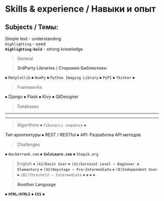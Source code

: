 
# Skills & experience / Навыки и опыт
## Subjects / Темы:

Simple text - understanding<br>
`Highlighting` - used<br>
**`Highlighting-bold`** - strong knowledge<br>



> General
<!---

-->

> **3rdParty Libraries / Стороние Библиотеки**:
<!---
Beautiful Soup ⦁ Bottle ⦁ Cpython ⦁	IronPython ⦁ Jupyter Notebook ⦁	Kivy ⦁  Nltk ⦁ OpenCV ⦁ Pymorphy2 ⦁ Pandas ⦁ PyQt ⦁ SageMath ⦁ SciPy ⦁ Scrapy ⦁ Seaborn ⦁ Snowballstemmer  ⦁	SymPy ⦁	WinPython ⦁	Tensorflow
-->
 ⦁ `Matplotlib` ⦁ `NumPy` ⦁ `Python Imaging Library` ⦁ `PyPI` ⦁ `Tkinter` ⦁ 
 
<!---
⦁  ⦁  ⦁  ⦁  ⦁  ⦁  ⦁  ⦁  ⦁  ⦁  ⦁  ⦁  ⦁  ⦁  ⦁  ⦁  ⦁  ⦁  ⦁  a b c d e f g h i j k l m n o p q r s t u v w x y z 
Фреймворки:
⦁	DJANGO 2+ ⦁	Kivy ⦁	CherryPi ⦁	Pyramid ⦁	ASYNCIO ⦁	FLASK ⦁	Ansible ⦁	Celery 4+ ⦁	Silk ⦁	Ephem ⦁	TurboGears ⦁	Flower ⦁	Xapian-haystack
⦁	Tornado ⦁	Retry ⦁	CPython ⦁	QTDesinger ⦁	Dynamo + Revit
-->
> Frameworks

⦁ Django ⦁	Flask ⦁	Kivy ⦁	QtDesigner




<!---
⦁  ⦁  ⦁  ⦁  ⦁  ⦁  ⦁  ⦁  ⦁  ⦁  ⦁  ⦁  ⦁  ⦁  ⦁  ⦁  ⦁  ⦁  ⦁  a b c d e f g h i j k l m n o p q r s t u v w x y z 
Подходы:
⦁	ООП
⦁	SOLID
⦁	DRY
-->

<!---
⦁  ⦁  ⦁  ⦁  ⦁  ⦁  ⦁  ⦁  ⦁  ⦁  ⦁  ⦁  ⦁  ⦁  ⦁  ⦁  ⦁  ⦁  ⦁  a b c d e f g h i j k l m n o p q r s t u v w x y z 
⦁	PostgreSQL
Aurora
⦁	Redis
⦁	NoSQL
⦁	MongoDB
⦁	FireBird
⦁	Elasticsearch
⦁	memcached
⦁	БД:
⦁	Настройки репликации на MySQL / PostgreSQL
⦁	Создания системы резервных копий БД
⦁	Сложных SQL-запросов c оптимизацией производительности
⦁	Построения реляционных моделей данных
-->
> Databases



<!---
⦁  ⦁  ⦁  ⦁  ⦁  ⦁  ⦁  ⦁  ⦁  ⦁  ⦁  ⦁  ⦁  ⦁  ⦁  ⦁  ⦁  ⦁  ⦁  a b c d e f g h i j k l m n o p q r s t u v w x y z 
Функциональная часть:
⦁	Reg – регулярные выражения
⦁	GIT LAb
⦁	GIT Flow
⦁	GIT BitBucket
⦁	SSH
⦁	SVN
⦁	MERCIRUAL MERCURIAL
⦁	JSON/XML over HTTP (REST)
⦁	Thrift/XML-RPC/SOAP
⦁	Bamboo
⦁	Docker
⦁	Docker-Compose
⦁	Graphite
⦁	Kubernetes
⦁	Bash
⦁	Разработка и внедрение CI / CD на TeamCity
⦁	Автоматизации тестирования
⦁	AWS и TDD
RabbitMQ, Kafka, Docker, Amazon Web Services
⦁	Highload
⦁	Nginx
⦁	Supervisor
⦁	Gunicorn
⦁	Frontend (Prometheus)
⦁	HAProxy
⦁	Nats
⦁	Tarantool
⦁	GlusterFS
⦁	ELK
⦁	Разработка высоконагруженных API;
⦁	Aiohttp/Multithreading
⦁	Google Cloud Platform
⦁	Hadoop
⦁	Spark
⦁	ETL (Dataiku, Cask, Pentaho)
-->

---

<!---
Наука:
⦁	Численные методы
⦁	Линейная алгебра
⦁	Статистика
⦁	Методы оптимизации
⦁	Теория графов
⦁	Марковские модели
⦁	Методы численного анализа
-->

---

> Algorithms
⦁	`Fibonacci sequence` ⦁	
<!---

Алгоритмы:
⦁	Sorting Algorithms 
a.	- Bubble sort
b.	- Selection sort
c.	- Insertion sort
d.	- Merge Sort
⦁	 Searching Algorithms
a.	- Liear Search
b.	- Binary Search
⦁	String Reverse Algorithm
⦁	Hashing algorithm (Caesar cipher)
⦁	Factorial Algorithm
⦁	Разработка, настройка и оптимизация алгоритмов обработки (распознавания, интерпретации) изображений
⦁	Знание классических алгоритмов и шаблонов проектирования
⦁	Понимание распределённых систем
⦁	AI - искусственный интеллект
⦁	Machine Learning / Машинное обучение
⦁	Deep Learning / Глубокое обучение
⦁	Image Processing / Алгоритмы обработки изображений
⦁	Computer Science / Знание классических алгоритмов и структур данных
⦁	Data Mining
⦁	Нейронные сети
⦁	
-->



<!---
your comment goes here
and here
-->



<!---
your comment goes here
and here
-->



Тип архитектуры
⦁	REST / RESTful
⦁	API: Разработка API методов

<!---
Понимание:
⦁	Общие:
⦁	Корпоративных программных технологий и методов
⦁	Корпоративных систем, развернутыми в средах сложности Global 100 корпорации
⦁	Инструментов разработки, включая виртуализацию, управление источниками, автоматизацию сборки и тестирования, технологии автоматизации качества кода
⦁	Знание основ информационного поиска.
⦁	Иметь представления о биржевых/форекс торгах
⦁	Понимать как работает блокчейн, и зачем он нужен
⦁	Опыт интеграции платёжных систем - например, интегрировать оплату услуг телефонии с помощью Яндекс.Деньги
⦁	Базовые знания администрирования серверов (способность настроить для быстрой работы сайта)
⦁	Умение писать чистый код с подробными комментариями
⦁	Умение разбираться в чужом тексте программ
⦁	Понимание веб-стека
⦁	Специлизированные:
⦁	Покрытие кода UNIT тестами
⦁	Умение писать тестируемый (unittest, py.test), документированный и поддерживаемый код
⦁	Работы с системами учета, e-commerce или в сфере автоматизации розничной торговли.
⦁	Опыт применения Python для решения аналитических задач.
⦁	Понимание принципов построения клиент-серверных архитектур (в том числе асинхронных)
⦁	Опыт обработки естественного языка.
⦁	Понимаете, что происходит на клиентской стороне веб-приложений.
⦁	Умение перенести репозиторий на новый сервер по полному циклу
⦁	Рефакторинг текущей кодовой базы
⦁	Развертка репозитория на новом сервере
⦁	Методов классификации/регрессии/кластеризации
-->



<!---
Methodologies / Методологии
⦁	SCRUM
⦁	Agile
⦁	RUP
⦁ Kanban
-->

> Challenges

⦁ `Hackerrank.com` ⦁ **`SoloLearn.com`** ⦁ `Stepik.org` 
<!---
⦁  ⦁  ⦁  ⦁  ⦁  ⦁  ⦁  ⦁  ⦁  ⦁  ⦁  ⦁  ⦁  ⦁  ⦁  ⦁  ⦁  ⦁  ⦁  a b c d e f g h i j k l m n o p q r s t u v w x y z 
⦁	PythonTutor ⦁	PythonChallange ⦁	SoloLearn ⦁	Timus Online Judge ⦁	ProgHub(beta) ⦁	Check.io ⦁	ACMP.RU ⦁	Project Euler ⦁	CodeCombat
⦁	QuizFul ⦁	CoderByte ⦁	Operation Go ⦁	SPOJ ⦁	GeeksforGeeks ⦁	CodeChef ⦁	CodeWars ⦁	CodeFights ⦁	Empire of Code ⦁	CodinGame ⦁	TopCoder
⦁	LeetCode ⦁	Codeforces ⦁	Kaggle -->

<!---
⦁  ⦁  ⦁  ⦁  ⦁  ⦁  ⦁  ⦁  ⦁  ⦁  ⦁  ⦁  ⦁  ⦁  ⦁  ⦁  ⦁  ⦁  ⦁  a b c d e f g h i j k l m n o p q r s t u v w x y z 
Облачное хранилище
⦁	Redshift ⦁	Azure Data Warehouse ⦁	Lake ⦁	HDInsight
-->

> English
⦁ **`(A1)Basic User`** ⦁ **`(A1)Survival Level — Beginner и Elementary`** ⦁ **`(A2)Waystage — Pre-Intermediate`** ⦁ **`(B)Independent User`** ⦁ `(B1)Threshold — Intermediate` ⦁  ⦁  ⦁  ⦁ 
<!---
⦁  ⦁  ⦁  ⦁  ⦁  ⦁  ⦁  ⦁  ⦁  ⦁  ⦁  ⦁  ⦁  ⦁  ⦁  ⦁  ⦁  ⦁  ⦁  a b c d e f g h i j k l m n o p q r s t u v w x y z 
B2 — Пороговый продвинутый уровень (Vantage — Upper-Intermediate)
C — Свободное владение (Proficient User);
C1 — Уровень профессионального владения (Effective Operational Proficiency — Advanced)
C2 — Уровень владения в совершенстве (Mastery — Proficiency)
-->

<!---
⦁  ⦁  ⦁  ⦁  ⦁  ⦁  ⦁  ⦁  ⦁  ⦁  ⦁  ⦁  ⦁  ⦁  ⦁  ⦁  ⦁  ⦁  ⦁  a b c d e f g h i j k l m n o p q r s t u v w x y z 
> ⦁ Web ⦁ HTTP ⦁ HTTPS ⦁ SSH ⦁ ClientServer ⦁ WEB STACK ⦁ 
-->

> **Another Language**

⦁ **`HTML/HTML5`** ⦁ **`CSS`** ⦁ 
<!---
⦁  ⦁  ⦁  ⦁  ⦁  ⦁  ⦁  ⦁  ⦁  ⦁  ⦁  ⦁  ⦁  ⦁  ⦁  ⦁  ⦁  ⦁  ⦁  a b c d e f g h i j k l m n o p q r s t u v w x y z 
⦁ JS/JQUERY ⦁	Go ⦁	Java ⦁	Node ⦁	Linux ⦁	React Redux
-->

<!---
⦁  ⦁  ⦁  ⦁  ⦁  ⦁  ⦁  ⦁  ⦁  ⦁  ⦁  ⦁  ⦁  ⦁  ⦁  ⦁  ⦁  ⦁  ⦁  a b c d e f g h i j k l m n o p q r s t u v w x y z 
⦁	Совместные проекты
⦁	Фриланс
⦁	Собственные разработки
⦁	Собственный сайт / Портфолио:
⦁	Открыть и запустить скрипты
⦁	Открыть и запустить проекты
⦁	Галерея графического дизайна
⦁	Галерея приложений
⦁	Галерея версток + ссылка
-->
